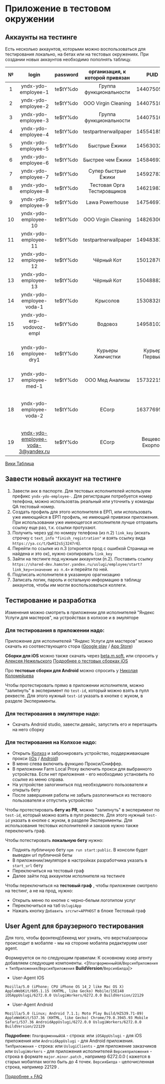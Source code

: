 # Приложение в тестовом окружении

## Аккаунты на тестинге

Есть несколько аккаунтов, которыми можно воспользоваться для тестирования локально, на бетах или на тестовых окружениях. При создании новых аккаунтов необходимо пополнять таблицу.

|  №  |               login                | password  | организация, к которой привязан |      PUID       |         ФИО         |                                                                erp_id                                                                 |                          комментарий                          |
| :-: | :--------------------------------: | :-------: | :-----------------------------: | :-------------: | :-----------------: | :-----------------------------------------------------------------------------------------------------------------------------------: | :-----------------------------------------------------------: |
|  1  |        yndx-ydo-employee-1         | te\$tY%do |     Группа функциональности     |   1440750585    |    Антон Антонов    |     [админка](https://ydo-admin-dev.yandex-team.ru/uslugi-admin/zakazator?partner_worker_id=62b89b6d-d50a-42b2-a558-5ac6b67cd380)     |
|  2  |        yndx-ydo-employee-2         | te\$tY%do |       ООО Virgin Cleaning       |   1440751041    | Анализатор Анализов |                                                                                                                                       |
|  3  |        yndx-ydo-employee-3         | te\$tY%do |     Группа функциональности     |   1440751628    |     Петр Петров     |                                                                                                                                       |                         заблокирован                          |
|  4  |        yndx-ydo-employee-4         | te\$tY%do |      testpartnerwallpaper       |   1455418527    |     Test Worker     |     [админка](https://ydo-admin-dev.yandex-team.ru/uslugi-admin/zakazator?partner_worker_id=9df4c03a-b2e4-4f00-bd95-3183045746b9)     |
|  5  |        yndx-ydo-employee-5         | te\$tY%do |          Быстрые Ёжики          |   1456303211    |      Юдзи Ника      |     [админка](https://ydo-admin-dev.yandex-team.ru/uslugi-admin/zakazator?partner_worker_id=7e4b7f31-93f9-4c62-90c8-42c502fa3d14)     |
|  6  |        yndx-ydo-employee-6         | te\$tY%do |        Быстрее чем Ёжики        |   1458469367    |  Ясухара Хирокадзу  |     [админка](https://ydo-admin-dev.yandex-team.ru/uslugi-admin/zakazator?partner_worker_id=0ac983cf-6173-4244-8246-1a65d648ee5a)     |                         заблокирован                          |
|  7  |        yndx-ydo-employee-7         | te\$tY%do |       Супер быстрые Ёжики       |   1459278378    |                     |                                                                                                                                       |
|  8  |        yndx-ydo-employee-8         | te\$tY%do |   Тестовая Орга Тестировщиков   |   1462198377    | Мария Не все слоты  |     [админка](https://ydo-admin-dev.yandex-team.ru/uslugi-admin/zakazator?partner_worker_id=2a2b0ce3-e405-46fb-8780-50ee54a8cbc0)     |
|  9  |        yndx-ydo-employee-9         | te\$tY%do |         Lawa Powerhouse         |   1475469783    |      Эми Роуз       |     [админка](https://ydo-admin-dev.yandex-team.ru/uslugi-admin/zakazator?partner_worker_id=8c39cb14-23f3-48fd-903e-37303f4bb19b)     |
| 10  |        yndx-ydo-employee-10        | te\$tY%do |       ООО Virgin Cleaning       |   1482630614    |  Ксения Лукьянова   |     [админка](https://ydo-admin-dev.yandex-team.ru/uslugi-admin/zakazator?partner_worker_id=d4d70993-bde8-4474-a895-0ee2178fefb8)     |
| 11  |        yndx-ydo-employee-11        | te\$tY%do |      testpartnerwallpaper       |   1494838798    |    Test2 Worker2    |          [админка](https://ydo-admin-dev.yandex-team.ru/uslugi-admin/zakazator?draft=0&partner_worker_name=Test2%20Worker2)           |
| 12  |        yndx-ydo-employee-12        | te\$tY%do |           Чёрный Кот            |   1501287070    |     Мистер Кот      | [админка](https://ydo-admin-dev.yandex-team.ru/uslugi-admin/zakazator?draft=0&partner_worker_id=7a753297-3f91-4ca8-89f7-c4e869330514) |
| 13  |        yndx-ydo-employee-13        | te\$tY%do |           Чёрный Кот            |   1504888205    |    Вин Дроссель     |                                                                                                                                       |
| 14  |      yndx-ydo-employee-voda-1      | te\$tY%do |            Крысолов             |   1530832829    |    Кураж Бамбей     |                                                                                                                                       |
| 15  |     yndx-ydo-erp-vodovoz-empl      | te\$tY%do |             Водовоз             |   1495810288    |                     |                                                                                                                                       |
| 16  |       yndx-ydo-employee-dry1       | te\$tY%do |        Курьеры Химчистки        |  Курьер Первый  |                     |                                                                                                                                       |        Химчистка, телефон - реальный номер leonidovaes        |
| 17  |      yndx-ydo-employee-med-1       | te\$tY%do |         ООО Мед Анализы         |   1573221527    |    Мария Иванова    |                                                                                                                                       |
| 18  |      yndx-ydo-employee-voda-2      | te\$tY%do |              ECorp              |   1637769501    |   Водовоз Екорпов   |                                                                                                                                       | nearest_order Флоу Воды, телефон - реальный номер leonidovaes |
| 19  | yndx-ydo-employee-voda-3@yandex.ru | te\$tY%do |              ECorp              | Вещевоз Екорпов |                     |                                                                                                                                       |             телефон - реальный номер leonidovaes              |

[Вики Таблица](https://wiki.yandex-team.ru/users/klimovaksyu/testirovanie-uslug/akkaunty-dlja-testirovanija/#testirovanieappaispolniteljanatestinge)

## Завести новый аккаунт на тестинге

1. Завести акк в паспорте. Для тестовых исполнителей используем префикс `yndx-ydo-employee-`. Для регистрации потребуется номер телефона, можно использовтаь реальный или уточнить у команды QA тестовый номер.
2. Создать профиль для этого исполнителя в ЕРП, или использовать уже имеющийся в ЕРП профиль, не имеющий привязки приложения. При использовании уже имеющегося исполнителя лучше отправить ссылку еще раз, т.к. ссылки протухают.
3. Получить через [yql](https://yql.yandex-team.ru/Operations/YZ-QU1Z1O6_dbKKdn218OyPeCqvbBDRPvth5BmUvzHo=) по номеру телефона (из п.2) `link_key` (искать строчку с `text_info` `"finish_registration"` и взять ссылку вида `https://ya.cc/t/QwH12sSj3247r6`).
4. Перейти по ссылке из п.3 (откроется прод с ошибкой Страница не найдена и это ок), нужно скопировать `link_key`
5. Зайти на тестинге под нужным аккаунтом (п.2). Поставить ссылку `https://shared-dev.hamster.yandex.ru/uslugi/employee/start?link_key=<значение из п.4>` и перейти по ней.
6. Подписать исполнителя в указанную орагнизацию
7. Записать логин, пароль и остальную информацию в таблицу аккаунтов, чтобы им могли воспользоваться коллеги.

##  Тестирование и разработка

Изменения можно смотреть в приложении для исполнителей "Яндекс Услуги для мастеров",  на устройствах в колхозе и в эмуляторе

### Для тестирования в приложении надо:

Приложение для исполнителей "Яндекс Услуги для мастеров" можно скачать из соотвествующего стора ([Google play](https://play.google.com/store/apps/details?id=com.yandex.uslugi) / [App Store](https://apps.apple.com/ru/app/яндекс-услуги/id1537579597))

**Сборки для iOS** можно также скачать через [beta.m.soft.](https://beta.m.soft.yandex.ru/servicesclients) или спросить у [Алексея Нежельского](https://staff.yandex-team.ru/a-nezhelskoy) 
[Подробнее о тестовых сборках iOS](https://wiki.yandex-team.ru/ydo/mobile/ios-debugmenu/#prosborki)

Про **тестовые сборки для Android** можно спросить у [Николая Коломейцева](https://staff.yandex-team.ru/nykolom)

Чтобы протестировать прямо в приложении исполнителя, можно "залипнуть" в эксперимент по `test-id`, который можно взять в пулл реквесте.
Для этого нужный `test-id` указать в кнопке с жуком, в разделе Эксперименты.

### Для тестирования в эмуляторе надо:
- Скачать Android studio, завести девайс, запустить его и перетащить на него сборку 

### Для тестирования на Колхозе надо:
- Открыть [Колхоз](https://kolhoz.yandex-team.ru) и забронировать устройство, поддерживающее прокси ([iOs](https://kolhoz.yandex-team.ru/ios?filters=on&action=&features=LOCAL_PROXY_ACCESS) / [Android](https://kolhoz.yandex-team.ru/android?filters=on&action=&features=LOCAL_PROXY_ACCESS))
- В меню слева включить функцию Прокси/Сниффер.
- В приложении Farm Local Proxy включить прокси для выбранного устройства. Если нет приложения - его необходимо установить по ссылке из меню справа.
- На устройстве залогиниться под необходимого пользователя и открыть бету 
- После завершения работы не забыть разлогиниться из тестового пользователя и отпустить устройство

Чтобы протестировать **бету из PR**, можно "залипнуть" в эксперимент по `test-id`, который можно взять в пулл реквесте. Для этого нужный `test-id` указать в кнопке с жуком, в разделе Эксперименты. Для использования тестовых исполнителей и заказов нужно также переключить граф.

Чтобы потестировать **локальную бету** нужно:
- Поднять публичную бету `npm run start:public`. В консоли будет выведен url публичной беты
- В приложении/эмуляторе в настройках разработчика указать в `start_url` бету
- Переключиться на тестовый граф
- Далее зайти под аккаунтом исполнителя на тестинге

Чтобы переключиться на **тестовый граф** , чтобы приложение смотрело на тестинг, а не на прод, нужно:
- Открыть меню по кнопке с черно-белым логотипом услуг
- Переключиться на таб `UslugiApp`
- Нажать кнопку `Добавить srcrwr=APPHOST` в блоке Тестовый граф

## User Agent для браузерного тестирования

Для того, чтобы фронтенд\бекенд мог узнать, что верстка\запросы происходит в мобаппе - мы на стороне мобаппа редактируем user agent.

Формируется он по следующим правилам:
К основному юзер агенту добавляем следующие компоненты.
<[`ПлатформенныйUA`/`ВерсияПриложения` + `ТипПриложения`/`ВерсияПриложения` **BuildVersion**/`ВерсияБилда`]>

- User-Agent IOS

```
Mozilla/5.0 (iPhone; CPU iPhone OS 14_2 like Mac OS X) AppleWebKit/605.1.15 (KHTML, like Gecko) Mobile/15E148 iOSAppUslugi/6272.0.0 UslugiWorkers/6272.0.0 BuildVersion/22129
```

- User-Agent Android

```
Mozilla/5.0 (Linux; Android 7.1.1; Moto Play Build/HZS39.71-89) AppleWebKit/537.36 (KHTML, like Gecko) Chrome/79.0.3945.93 Mobile Safari/537.36 AndroidAppUslugi/6272.0.0 UslugiWorkers/6272.0.0 BuildVersion/22129
```

**Подробнее:**
`ПлатформенныйUA` - строка:
или `iOSAppUslugi` - для iOS приложения
или `AndroidAppUslugi` - для Android приложения.
`ТипПриложения` - строка:
или `UslugiClients` - для приложение заказчиков
или `UslugiWorkers` - для приложения исполнителей
`Версияприложения` - строка в формате `major.minor.patch` , например 6272.0.0 ( кажется в старых мобаппах могло быть до 4 точек.
`ВерсияБилда` - целочисленная строка, например 22129 .

[Подробнее + FAQ](https://wiki.yandex-team.ru/ydo/mobile/user-agents/)
